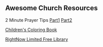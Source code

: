 ## Awesome Church Resources


2 Minute Prayer Tips [Part1](https://vimeo.com/416134733) [Part2](https://vimeo.com/418934379)

[Children's Coloring Book](https://www.likegodbook.com)

[RightNow Limited Free Library](https://accounts.rightnowmedia.org/Account/Invite/LimitedTimeFreeTrialChurch?returnUrl=https://www.rightnowmedia.org/Account/Media/InviteReturn)
